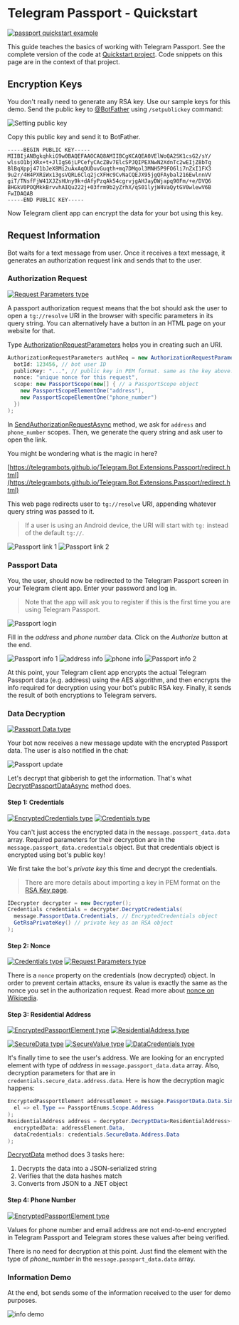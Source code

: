 # Telegram Passport - Quickstart

[![passport quickstart example](https://img.shields.io/badge/Examples-Passport_Quickstart-green.svg?style=flat-square)](https://github.com/TelegramBots/Telegram.Bot.Extensions.Passport/tree/master/src/Quickstart/Program.cs)

This guide teaches the basics of working with Telegram Passport.
See the complete version of the code at [Quickstart project].
Code snippets on this page are in the context of that project.

## Encryption Keys

You don't really need to generate any RSA key. Use our sample keys for this demo.
Send the public key to [@BotFather] using `/setpublickey` command:

![Setting public key](../docs/shot-passport_botfather.jpg)

Copy this public key and send it to BotFather.

```text
-----BEGIN PUBLIC KEY-----
MIIBIjANBgkqhkiG9w0BAQEFAAOCAQ8AMIIBCgKCAQEA0VElWoQA2SK1csG2/sY/
wlssO1bjXRx+t+JlIgS6jLPCefyCAcZBv7ElcSPJQIPEXNwN2XdnTc2wEIjZ8bTg
BlBqXppj471bJeX8Mi2uAxAqOUDuvGuqth+mq7DMqol3MNH5P9FO6li7nZxI1FX3
9u2r/4H4PXRiWx13gsVQRL6Clq2jcXFHc9CvNaCQEJX95jgQFAybal216EwlnnVV
giT/TNsfFjW41XJZsHUny9k+dAfyPzqAk54cgrvjgAHJayDWjapq90Fm/+e/DVQ6
BHGkV0POQMkkBrvvhAIQu222j+03frm9b2yZrhX/qS01lyjW4VaQytGV0wlewV6B
FwIDAQAB
-----END PUBLIC KEY-----
```

Now Telegram client app can encrypt the data for your bot using this key.

## Request Information

Bot waits for a text message from user. Once it receives a text message, it generates an authorization request link
and sends that to the user.

### Authorization Request

[![Request Parameters type](https://img.shields.io/badge/Passport_API_type-Request_Parameters-blue.svg?style=flat-square)](https://core.telegram.org/passport#request-parameters)

A passport authorization request means that the bot should ask the user to open a `tg://resolve` URI in the browser
with specific parameters in its query string.
You can alternatively have a button in an HTML page on your website for that.

Type [AuthorizationRequestParameters]  helps you in creating such an URI.

```c#
AuthorizationRequestParameters authReq = new AuthorizationRequestParameters(
  botId: 123456, // bot user ID
  publicKey: "...", // public key in PEM format. same as the key above.
  nonce: "unique nonce for this request",
  scope: new PassportScope(new[] { // a PassportScope object
    new PassportScopeElementOne("address"),
    new PassportScopeElementOne("phone_number")
  })
);
```

In [SendAuthorizationRequestAsync] method, we ask for `address` and `phone_number` scopes.
Then, we generate the query string and ask user to open the link.

You might be wondering what is the magic in here?

[https://telegrambots.github.io/Telegram.Bot.Extensions.Passport/redirect.html](https://telegrambots.github.io/Telegram.Bot.Extensions.Passport/redirect.html)

This web page redirects user to `tg://resolve` URI, appending whatever query string was passed to it.

> If a user is using an Android device, the URI will start with `tg:` instead of the default `tg://`.

![Passport link 1](../docs/shot-passport_link1.jpg)
![Passport link 2](../docs/shot-passport_link2.jpg)

### Passport Data

You, the user, should now be redirected to the Telegram Passport screen in your Telegram client app.
Enter your password and log in.

> Note that the app will ask you to register if this is the first time you are using Telegram Passport.

![Passport login](../docs/shot-passport_login.jpg)

Fill in the _address_ and _phone number_ data. Click on the _Authorize_ button at the end.

![Passport info 1](../docs/shot-passport_adress_phone1.jpg)
![address info](../docs/shot-passport_adress.jpg)
![phone info](../docs/shot-passport_phone.jpg)
![Passport info 2](../docs/shot-passport_adress_phone2.jpg)

At this point, your Telegram client app encrypts the actual Telegram Passport data (e.g. address) using the
AES algorithm, and then encrypts the info required for decryption using your bot's public RSA key.
Finally, it sends the result of both encryptions to Telegram servers.

### Data Decryption

[![Passport Data type](https://img.shields.io/badge/Bot_API_type-Passport_Data-blue.svg?style=flat-square)](https://core.telegram.org/bots/api#passportdata)

Your bot now receives a new message update with the encrypted Passport data. The user is also notified in the chat:

![Passport update](../docs/shot-passport_update.jpg)

Let's decrypt that gibberish to get the information. That's what [DecryptPassportDataAsync] method does.

#### Step 1: Credentials

[![EncryptedCredentials type](https://img.shields.io/badge/Bot_API_type-EncryptedCredentials-blue.svg?style=flat-square)](https://core.telegram.org/bots/api#encryptedcredentials)
[![Credentials type](https://img.shields.io/badge/Passport_API_type-Credentials-blue.svg?style=flat-square)](https://core.telegram.org/passport#credentials)

You can't just access the encrypted data in the `message.passport_data.data` array.
Required parameters for their decryption are in the `message.passport_data.credentials` object.
But that credentials object is encrypted using bot's public key!

We first take the bot's _private key_ this time and decrypt the credentials.

> There are more details about importing a key in PEM format on the [RSA Key page].

```c#
IDecrypter decrypter = new Decrypter();
Credentials credentials = decrypter.DecryptCredentials(
  message.PassportData.Credentials, // EncryptedCredentials object
  GetRsaPrivateKey() // private key as an RSA object
);
```

#### Step 2: Nonce

[![Credentials type](https://img.shields.io/badge/Passport_API_type-Credentials-blue.svg?style=flat-square)](https://core.telegram.org/passport#credentials)
[![Request Parameters type](https://img.shields.io/badge/Passport_API_type-Request_Parameters-blue.svg?style=flat-square)](https://core.telegram.org/passport#request-parameters)

There is a `nonce` property on the credentials (now decrypted) object.
In order to prevent certain attacks, ensure its value is exactly the same as the nonce you set in the authorization request.
Read more about [nonce on Wikipedia].

#### Step 3: Residential Address

[![EncryptedPassportElement type](https://img.shields.io/badge/Bot_API_type-EncryptedPassportElement-blue.svg?style=flat-square)](https://core.telegram.org/bots/api#encryptedpassportelement)
[![ResidentialAddress type](https://img.shields.io/badge/Passport_API_type-ResidentialAddress-blue.svg?style=flat-square)](https://core.telegram.org/passport#residentialaddress)

[![SecureData type](https://img.shields.io/badge/Passport_API_type-SecureData-blue.svg?style=flat-square)](https://core.telegram.org/passport#securedata)
[![SecureValue type](https://img.shields.io/badge/Passport_API_type-SecureValue-blue.svg?style=flat-square)](https://core.telegram.org/passport#securevalue)
[![DataCredentials type](https://img.shields.io/badge/Passport_API_type-DataCredentials-blue.svg?style=flat-square)](https://core.telegram.org/passport#datacredentials)

It's finally time to see the user's address.
We are looking for an encrypted element with type of _address_ in `message.passport_data.data` array.
Also, decryption parameters for that are in `credentials.secure_data.address.data`.
Here is how the decryption magic happens:

```c#
EncryptedPassportElement addressElement = message.PassportData.Data.Single(
  el => el.Type == PassportEnums.Scope.Address
);
ResidentialAddress address = decrypter.DecryptData<ResidentialAddress>(
  encryptedData: addressElement.Data,
  dataCredentials: credentials.SecureData.Address.Data
);
```

[DecryptData] method does 3 tasks here:

1. Decrypts the data into a JSON-serialized string
1. Verifies that the data hashes match
1. Converts from JSON to a .NET object

#### Step 4: Phone Number

[![EncryptedPassportElement type](https://img.shields.io/badge/Bot_API_type-EncryptedPassportElement-blue.svg?style=flat-square)](https://core.telegram.org/bots/api#encryptedpassportelement)

Values for phone number and email address are not end-to-end encrypted in Telegram Passport and
Telegram stores these values after being verified.

There is no need for decryption at this point.
Just find the element with the type of _phone\_number_ in the `message.passport_data.data` array.

### Information Demo

At the end, bot sends some of the information received to the user for demo purposes.

![info demo](../docs/shot-passport_quickstart.jpg)

<!-- ----------- -->

[Quickstart project]: https://github.com/TelegramBots/Telegram.Bot.Extensions.Passport/tree/master/src/Quickstart
[@BotFather]: https://t.me/BotFather
[AuthorizationRequestParameters]: https://github.com/TelegramBots/Telegram.Bot.Extensions.Passport/blob/master/src/Telegram.Bot.Extensions.Passport/Request/AuthorizationRequestParameters.cs
[SendAuthorizationRequestAsync]: https://github.com/TelegramBots/Telegram.Bot.Extensions.Passport/blob/master/src/Quickstart/Program.cs
[DecryptPassportDataAsync]: https://github.com/TelegramBots/Telegram.Bot.Extensions.Passport/blob/master/src/Quickstart/Program.cs
[RSA Key page]: key.md
[nonce on Wikipedia]: https://en.wikipedia.org/wiki/Cryptographic_nonce
[DecryptData]: https://github.com/TelegramBots/Telegram.Bot.Extensions.Passport/blob/master/src/Telegram.Bot.Extensions.Passport/Decryption/IDecrypter.cs